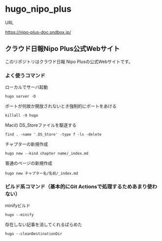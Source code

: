 # hugo_nipo_plus

URL

https://nipo-plus-doc.sndbox.jp/

## クラウド日報Nipo Plus公式Webサイト

このリポジトリはクラウド日報 Nipo Plusの公式Webサイトです。

### よく使うコマンド

ローカルでサーバ起動

```
hugo server -D
```

ポートが何故か開放されないとき強制的にポートをあける

```
killall -9 hugo
```

Macの DS_Storeファイルを駆逐する

```
find . -name '.DS_Store' -type f -ls -delete
```


チャプターの新規作成
```
hugo new --kind chapter name/_index.md
```

普通のページの新規作成
```
hugo new チャプター名/名前/_index.md
```


### ビルド系コマンド（基本的にGit Actionsで処理するためあまり使わない）

minifyビルド
```
hugo --minify
```

存在しない記事を消してくれるぱらめた
```
hugo --cleanDestinationDir
```
